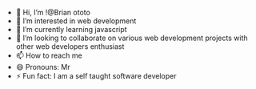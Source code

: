 - 👋 Hi, I’m !@Brian ototo
- 👀 I’m interested in web development
- 🌱 I’m currently learning javascript
- 💞️ I’m looking to collaborate on various web development projects with other web developers enthusiast
- 📫 How to reach me 
- 😄 Pronouns: Mr
- ⚡ Fun fact: I am a self taught software developer

<!---
ackermann254/ackermann254 is a ✨ special ✨ repository because its `README.md` (this file) appears on your GitHub profile.
You can click the Preview link to take a look at your changes.
--->
